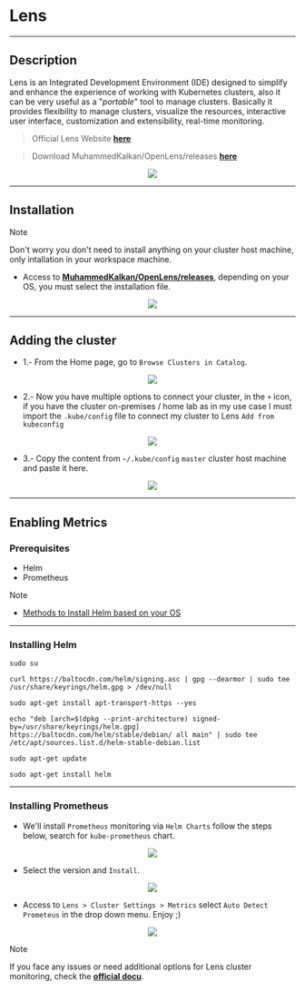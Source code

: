 # Lens
___
## Description
Lens is an Integrated Development Environment (IDE) designed to simplify and enhance the experience of working with Kubernetes clusters, also it can be very useful as a "_portable_" tool to manage clusters. Basically it provides flexibility to manage clusters, visualize the resources, interactive user interface, customization and extensibility, real-time monitoring.

> Official Lens Website [**here**](https://docs.k8slens.dev/getting-started/install-lens/#__tabbed_1_1) 

> Download MuhammedKalkan/OpenLens/releases  [**here**](https://github.com/MuhammedKalkan/OpenLens/releases)

<div align="center">
  <img src="img_7.png">
</div>

___
## Installation

> [!NOTE]
> Don't worry you don't need to install anything on your cluster host machine, only intallation in your workspace machine. 

- Access to [**MuhammedKalkan/OpenLens/releases**](https://github.com/MuhammedKalkan/OpenLens/releases), depending on your OS, you must select the installation file.

<div align="center">
  <img src="img.png">
</div>

___
## Adding the cluster

- 1.- From the Home page, go to `Browse Clusters in Catalog`.

<div align="center">
  <img src="img_1.png">
</div>

- 2.- Now you have multiple options to connect your cluster, in the `+` icon, if you have the cluster on-premises / home lab as in my use case I must import the `.kube/config` file to connect my cluster to Lens `Add from kubeconfig`

<div align="center">
  <img src="img_2.png">
</div>

- 3.- Copy the content from `~/.kube/config` `master` cluster host machine and paste it here.

<div align="center">
  <img src="img_3.png">
</div>

___
## Enabling Metrics
### Prerequisites
 
- Helm
- Prometheus

>[!NOTE]
> - [Methods to Install Helm based on your OS](https://helm.sh/docs/intro/install/)

___
### Installing Helm

```
sudo su
```

```
curl https://baltocdn.com/helm/signing.asc | gpg --dearmor | sudo tee /usr/share/keyrings/helm.gpg > /dev/null

sudo apt-get install apt-transport-https --yes
 
echo "deb [arch=$(dpkg --print-architecture) signed-by=/usr/share/keyrings/helm.gpg] https://baltocdn.com/helm/stable/debian/ all main" | sudo tee /etc/apt/sources.list.d/helm-stable-debian.list
 
sudo apt-get update

sudo apt-get install helm
```
___
### Installing Prometheus

- We'll install `Prometheus` monitoring via `Helm Charts` follow the steps below, search for `kube-prometheus` chart.

<div align="center">
  <img src="img_4.png">
</div>

- Select the version and `Install`.

<div align="center">
  <img src="img_5.png">
</div>

- Access to `Lens > Cluster Settings > Metrics` select `Auto Detect Prometeus` in the drop down menu. Enjoy ;)

<div align="center">
  <img src="img_6.png">
</div>

>[!NOTE]
>If you face any issues or need additional options for Lens cluster monitoring, check the [**official docu**](https://docs.k8slens.dev/cluster/cluster-metrics/?h=metrics#__tabbed_1_1).
